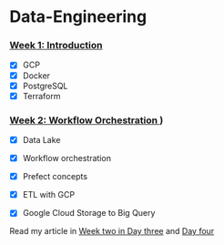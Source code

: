 # Data-Engineering

### [Week 1: Introduction]([https://github.com/uanve/data-engineering-zoomcamp/tree/main/week_1_basics](https://github.com/iamismaill/Data-Engineering/tree/main/Weekone))
- [x] GCP
- [x] Docker
- [x] PostgreSQL
- [x] Terraform

### [Week 2: Workflow Orchestration ]([https://github.com/iamismaill/Data-Engineering/tree/main/Weektwo))
- [x] Data Lake 
- [x] Workflow orchestration
- [x] Prefect concepts
- [x] ETL with GCP
- [x] Google Cloud Storage to Big Query  



Read my article in [Week two in Day three](https://medium.com/@mismaila_2/day-3-in-data-engineering-dcd62d68b5fd)
 and [Day four](https://medium.com/@mismaila_2/day-4-in-data-engineering-3ea8d9a1fd0e)

 
 
